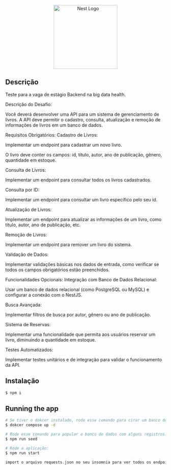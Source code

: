 <p align="center">
  <a href="http://nestjs.com/" target="blank"><img src="https://nestjs.com/img/logo-small.svg" width="200" alt="Nest Logo" /></a>
</p>

## Descrição

Teste para a vaga de estágio Backend na big data health.

Descrição do Desafio:

Você deverá desenvolver uma API para um sistema de gerenciamento de livros. A API deve permitir o cadastro, consulta, atualização e remoção de informações de livros em um banco de dados.

Requisitos Obrigatórios:
Cadastro de Livros:

Implementar um endpoint para cadastrar um novo livro.

O livro deve conter os campos: id, título, autor, ano de publicação, gênero, quantidade em estoque.

Consulta de Livros:

Implementar um endpoint para consultar todos os livros cadastrados.

Consulta por ID:

Implementar um endpoint para consultar um livro específico pelo seu id.

Atualização de Livros:

Implementar um endpoint para atualizar as informações de um livro, como título, autor, ano de publicação, etc.

Remoção de Livros:

Implementar um endpoint para remover um livro do sistema.

Validação de Dados:

Implementar validações básicas nos dados de entrada, como verificar se todos os campos obrigatórios estão preenchidos.

Funcionalidades Opcionais:
Integração com Banco de Dados Relacional:

Usar um banco de dados relacional (como PostgreSQL ou MySQL) e configurar a conexão com o NestJS.

Busca Avançada:

Implementar filtros de busca por autor, gênero ou ano de publicação.

Sistema de Reservas:

Implementar uma funcionalidade que permita aos usuários reservar um livro, diminuindo a quantidade em estoque.

Testes Automatizados:

Implementar testes unitários e de integração para validar o funcionamento da API.

## Instalação

```bash
$ npm i
```

## Running the app

```bash
# Se tiver o dokcer instalado, rode esse comando para cirar um banco de dados:
$ dokcer compose up -d

# Rode esse comando para popular o banco de dados com alguns registros:
$ npm run seed

# Rode a aplicação:
$ npm run start
```

```bash
import o arquivo requests.json no seu insomnia para ver todos os endpoints disponíveis.
```

